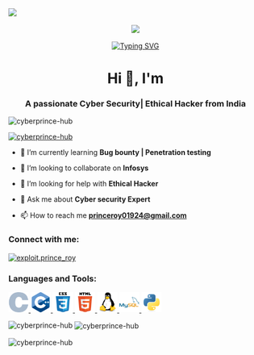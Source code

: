 <img src="https://user-images.githubusercontent.com/73097560/115834477-dbab4500-a447-11eb-908a-139a6edaec5c.gif">
<p align="center">
  <img src="https://media.giphy.com/media/v1.Y2lkPTc5MGI3NjExcjV1eGQzazBoeWIwaGM4dzE5cG82YmFuM2R3NDQyOGNqYnRhd25nMiZlcD12MV9naWZzX3NlYXJjaCZjdD1n/dCBZtA2iuNqZW/giphy.gifhttps://media.giphy.com/media/v1.Y2lkPTc5MGI3NjExcjV1eGQzazBoeWIwaGM4dzE5cG82YmFuM2R3NDQyOGNqYnRhd25nMiZlcD12MV9naWZzX3NlYXJjaCZjdD1n/dCBZtA2iuNqZW/giphy.gif" width="65%" height="auto"/></p>

<div align="center">
  <a href="https://git.io/typing-svg">
    <img src="https://readme-typing-svg.demolab.com?font=Dancing+Script&size=50&pause=1000&center=true&vCenter=true&width=600&height=60&lines=Hi!+I'M+Cyber+Sec+Prince+Welcome+to+my+Profile" alt="Typing SVG" />
  </a>
</div>
<h1 align="center">Hi 👋, I'm </h1>
<h3 align="center">A passionate Cyber Security| Ethical Hacker from India</h3>

<p align="left"> <img src="https://komarev.com/ghpvc/?username=cyberprince-hub&label=Profile%20views&color=0e75b6&style=flat" alt="cyberprince-hub" /> </p>

<p align="left"> <a href="https://github.com/ryo-ma/github-profile-trophy"><img src="https://github-profile-trophy.vercel.app/?username=cyberprince-hub" alt="cyberprince-hub" /></a> </p>

- 🌱 I’m currently learning **Bug bounty | Penetration testing**

- 👯 I’m looking to collaborate on **Infosys**

- 🤝 I’m looking for help with **Ethical Hacker**

- 💬 Ask me about **Cyber security Expert**

- 📫 How to reach me **princeroy01924@gmail.com**

<h3 align="left">Connect with me:</h3>
<p align="left">
<a href="https://linkedin.com/in/exploit.prince_roy" target="blank"><img align="center" src="https://raw.githubusercontent.com/rahuldkjain/github-profile-readme-generator/master/src/images/icons/Social/linked-in-alt.svg" alt="exploit.prince_roy" height="30" width="40" /></a>
</p>

<h3 align="left">Languages and Tools:</h3>
<p align="left"> <a href="https://www.cprogramming.com/" target="_blank" rel="noreferrer"> <img src="https://raw.githubusercontent.com/devicons/devicon/master/icons/c/c-original.svg" alt="c" width="40" height="40"/> </a> <a href="https://www.w3schools.com/cpp/" target="_blank" rel="noreferrer"> <img src="https://raw.githubusercontent.com/devicons/devicon/master/icons/cplusplus/cplusplus-original.svg" alt="cplusplus" width="40" height="40"/> </a> <a href="https://www.w3schools.com/css/" target="_blank" rel="noreferrer"> <img src="https://raw.githubusercontent.com/devicons/devicon/master/icons/css3/css3-original-wordmark.svg" alt="css3" width="40" height="40"/> </a> <a href="https://www.w3.org/html/" target="_blank" rel="noreferrer"> <img src="https://raw.githubusercontent.com/devicons/devicon/master/icons/html5/html5-original-wordmark.svg" alt="html5" width="40" height="40"/> </a> <a href="https://www.linux.org/" target="_blank" rel="noreferrer"> <img src="https://raw.githubusercontent.com/devicons/devicon/master/icons/linux/linux-original.svg" alt="linux" width="40" height="40"/> </a> <a href="https://www.mysql.com/" target="_blank" rel="noreferrer"> <img src="https://raw.githubusercontent.com/devicons/devicon/master/icons/mysql/mysql-original-wordmark.svg" alt="mysql" width="40" height="40"/> </a> <a href="https://www.python.org" target="_blank" rel="noreferrer"> <img src="https://raw.githubusercontent.com/devicons/devicon/master/icons/python/python-original.svg" alt="python" width="40" height="40"/> </a> </p>

<p><img align="left" src="https://github-readme-stats.vercel.app/api/top-langs?username=cyberprince-hub&show_icons=true&locale=en&layout=compact" alt="cyberprince-hub" /></p>

<p>&nbsp;<img align="center" src="https://github-readme-stats.vercel.app/api?username=cyberprince-hub&show_icons=true&locale=en" alt="cyberprince-hub" /></p>

<p><img align="center" src="https://github-readme-streak-stats.herokuapp.com/?user=cyberprince-hub&" alt="cyberprince-hub" /></p>
